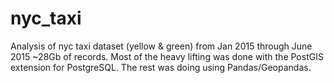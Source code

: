 # nyc_taxi
Analysis of nyc taxi dataset (yellow & green) from Jan 2015 through June 2015 ~28Gb of records.
Most of the heavy lifting was done with the PostGIS extension for PostgreSQL. The rest was doing using Pandas/Geopandas.
